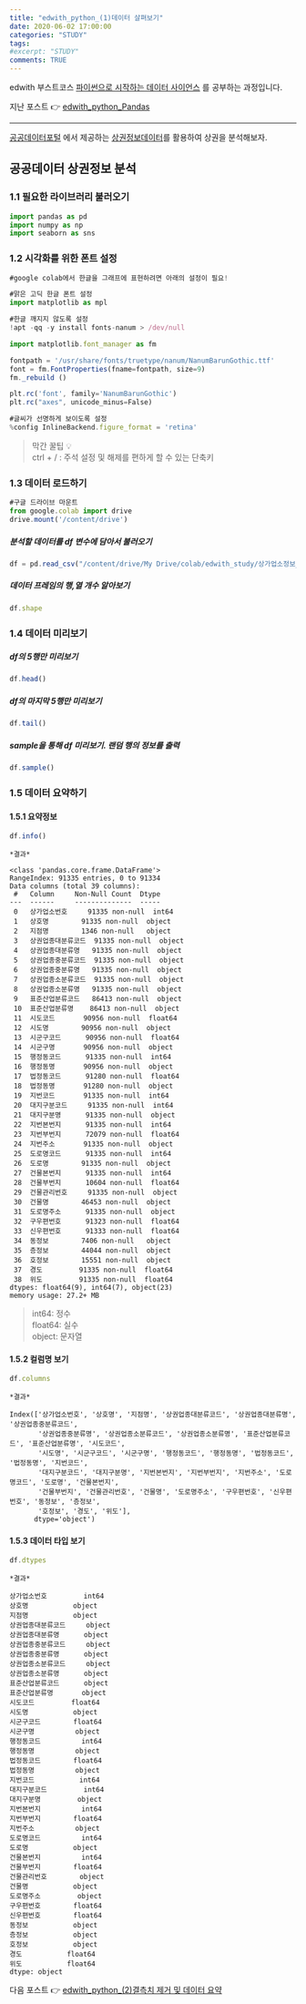 ```yaml
---
title: "edwith_python_(1)데이터 살펴보기"
date: 2020-06-02 17:00:00
categories: "STUDY"
tags:
#excerpt: "STUDY"
comments: TRUE
---
```


edwith 부스트코스 [파이썬으로 시작하는 데이터 사이언스](https://www.edwith.org/boostcourse-ds-510/joinLectures/28137) 를 공부하는 과정입니다.  
  
지난 포스트 :point_right: [edwith_python_Pandas](https://masunii.github.io/study/edwith_Pandas/)  
  
  --------------------------------------------------------
[공공데이터포털](https://www.data.go.kr/) 에서 제공하는 [상권정보데이터](https://www.data.go.kr/data/15012005/fileData.do)를 활용하여 상권을 분석해보자.  
  
  
## 공공데이터 상권정보 분석  
  
### 1.1 필요한 라이브러리 불러오기  
```javascript
import pandas as pd
import numpy as np
import seaborn as sns
```

### 1.2 시각화를 위한 폰트 설정  
```javascript
#google colab에서 한글을 그래프에 표현하려면 아래의 설정이 필요!

#맑은 고딕 한글 폰트 설정
import matplotlib as mpl

#한글 깨지지 않도록 설정
!apt -qq -y install fonts-nanum > /dev/null

import matplotlib.font_manager as fm

fontpath = '/usr/share/fonts/truetype/nanum/NanumBarunGothic.ttf'
font = fm.FontProperties(fname=fontpath, size=9)
fm._rebuild ()

plt.rc('font', family='NanumBarunGothic') 
plt.rc("axes", unicode_minus=False)

#글씨가 선명하게 보이도록 설정
%config InlineBackend.figure_format = 'retina'
```
> 막간 꿀팁 :bulb:   
ctrl + / : 주석 설정 및 해제를 편하게 할 수 있는 단축키
  
### 1.3 데이터 로드하기 
```javascript
#구글 드라이브 마운트
from google.colab import drive
drive.mount('/content/drive')
```

##### 분석할 데이터를 df 변수에 담아서 불러오기
```javascript
df = pd.read_csv("/content/drive/My Drive/colab/edwith_study/상가업소정보_의료기관_201909.csv")
```
##### 데이터 프레임의 행,열 개수 알아보기
```javascript
df.shape
```

### 1.4 데이터 미리보기  
##### df의 5행만 미리보기
```javascript
df.head()
```
##### df의 마지막 5행만 미리보기
```javascript
df.tail()
```
##### sample을 통해 df 미리보기. 랜덤 행의 정보를 출력
```javascript
df.sample()
```
  
### 1.5 데이터 요약하기  
#### 1.5.1 요약정보  
```javascript
df.info()
```
  
`*결과*`
```
<class 'pandas.core.frame.DataFrame'>
RangeIndex: 91335 entries, 0 to 91334
Data columns (total 39 columns):
 #   Column     Non-Null Count  Dtype  
---  ------     --------------  -----  
 0   상가업소번호     91335 non-null  int64  
 1   상호명        91335 non-null  object 
 2   지점명        1346 non-null   object 
 3   상권업종대분류코드  91335 non-null  object 
 4   상권업종대분류명   91335 non-null  object 
 5   상권업종중분류코드  91335 non-null  object 
 6   상권업종중분류명   91335 non-null  object 
 7   상권업종소분류코드  91335 non-null  object 
 8   상권업종소분류명   91335 non-null  object 
 9   표준산업분류코드   86413 non-null  object 
 10  표준산업분류명    86413 non-null  object 
 11  시도코드       90956 non-null  float64
 12  시도명        90956 non-null  object 
 13  시군구코드      90956 non-null  float64
 14  시군구명       90956 non-null  object 
 15  행정동코드      91335 non-null  int64  
 16  행정동명       90956 non-null  object 
 17  법정동코드      91280 non-null  float64
 18  법정동명       91280 non-null  object 
 19  지번코드       91335 non-null  int64  
 20  대지구분코드     91335 non-null  int64  
 21  대지구분명      91335 non-null  object 
 22  지번본번지      91335 non-null  int64  
 23  지번부번지      72079 non-null  float64
 24  지번주소       91335 non-null  object 
 25  도로명코드      91335 non-null  int64  
 26  도로명        91335 non-null  object 
 27  건물본번지      91335 non-null  int64  
 28  건물부번지      10604 non-null  float64
 29  건물관리번호     91335 non-null  object 
 30  건물명        46453 non-null  object 
 31  도로명주소      91335 non-null  object 
 32  구우편번호      91323 non-null  float64
 33  신우편번호      91333 non-null  float64
 34  동정보        7406 non-null   object 
 35  층정보        44044 non-null  object 
 36  호정보        15551 non-null  object 
 37  경도         91335 non-null  float64
 38  위도         91335 non-null  float64
dtypes: float64(9), int64(7), object(23)
memory usage: 27.2+ MB
```  
> int64: 정수  
float64: 실수  
object: 문자열  
  
#### 1.5.2 컬럼명 보기  
```javascript
df.columns
```  
`*결과*`
```  
Index(['상가업소번호', '상호명', '지점명', '상권업종대분류코드', '상권업종대분류명', '상권업종중분류코드',
       '상권업종중분류명', '상권업종소분류코드', '상권업종소분류명', '표준산업분류코드', '표준산업분류명', '시도코드',
       '시도명', '시군구코드', '시군구명', '행정동코드', '행정동명', '법정동코드', '법정동명', '지번코드',
       '대지구분코드', '대지구분명', '지번본번지', '지번부번지', '지번주소', '도로명코드', '도로명', '건물본번지',
       '건물부번지', '건물관리번호', '건물명', '도로명주소', '구우편번호', '신우편번호', '동정보', '층정보',
       '호정보', '경도', '위도'],
      dtype='object')
```  
#### 1.5.3 데이터 타입 보기
```javascript
df.dtypes
```
`*결과*`
```
상가업소번호         int64
상호명           object
지점명           object
상권업종대분류코드     object
상권업종대분류명      object
상권업종중분류코드     object
상권업종중분류명      object
상권업종소분류코드     object
상권업종소분류명      object
표준산업분류코드      object
표준산업분류명       object
시도코드         float64
시도명           object
시군구코드        float64
시군구명          object
행정동코드          int64
행정동명          object
법정동코드        float64
법정동명          object
지번코드           int64
대지구분코드         int64
대지구분명         object
지번본번지          int64
지번부번지        float64
지번주소          object
도로명코드          int64
도로명           object
건물본번지          int64
건물부번지        float64
건물관리번호        object
건물명           object
도로명주소         object
구우편번호        float64
신우편번호        float64
동정보           object
층정보           object
호정보           object
경도           float64
위도           float64
dtype: object
```  
  
  
다음 포스트 :point_right: [edwith_python_(2)결측치 제거 및 데이터 요약](https://masunii.github.io/study/edwith_%EA%B3%B5%EA%B3%B5%EB%8D%B0%EC%9D%B4%ED%84%B0%EC%83%81%EA%B6%8C%EB%B6%84%EC%84%9D(2)/)  
